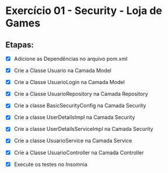 <h1>Exercício 01 - Security - Loja de Games</h1>



<h2>Etapas:</h2>


- [x] Adicione as Dependências  no arquivo pom.xml
- [x] Crie a Classe Usuario na Camada Model
- [x] Crie a Classe UsuarioLogin na Camada Model
- [x] Crie a Classe UsuarioRepository na Camada Repository
- [x] Crie a classe BasicSecurityConfig na Camada Security
- [x] Crie a classe UserDetailsImpl na Camada Security
- [x] Crie a classe UserDetailsServiceImpl na Camada Security
- [x] Crie a classe UsuarioService na Camada Service
- [x] Crie a Classe UsuarioController na Camada Controller
- [x] Execute os testes no Insomnia

